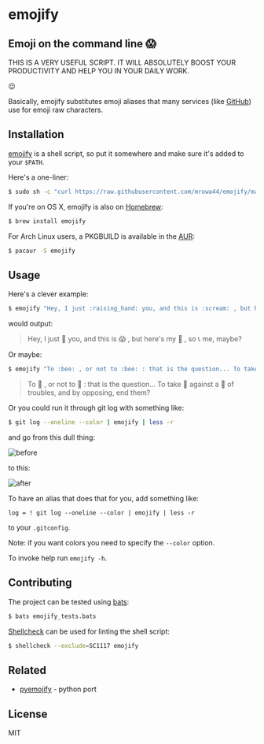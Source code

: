 emojify
=======
Emoji on the command line :scream:
----------------------------------

THIS IS A VERY USEFUL SCRIPT. IT WILL ABSOLUTELY BOOST YOUR PRODUCTIVITY AND
HELP YOU IN YOUR DAILY WORK.

:wink:

Basically, emojify substitutes emoji aliases that many services
(like [GitHub](https://github.com/)) use for emoji raw characters.


Installation
------------

[emojify](emojify) is a shell script, so put it somewhere and make sure it's
added to your `$PATH`.

Here's a one-liner:
```sh
$ sudo sh -c "curl https://raw.githubusercontent.com/mrowa44/emojify/master/emojify -o /usr/local/bin/emojify && chmod +x /usr/local/bin/emojify"
```
If you're on OS X, emojify is also on [Homebrew](http://brew.sh/):
```sh
$ brew install emojify
```
For Arch Linux users, a PKGBUILD is available in the [AUR](https://aur.archlinux.org/packages/emojify/):
```sh
$ pacaur -S emojify
```

Usage
-----

Here's a clever example:
```sh
$ emojify "Hey, I just :raising_hand: you, and this is :scream: , but here's my :calling: , so :telephone_receiver: me, maybe?"
```
would output:
> Hey, I just :raising_hand: you, and this is :scream: , but here's my
> :calling: , so :telephone_receiver: me, maybe?


Or maybe:
```sh
$ emojify "To :bee: , or not to :bee: : that is the question... To take :muscle: against a :ocean: of troubles, and by opposing, end them?"
```
> To :bee: , or not to :bee: : that is the question... To take :muscle: against
> a :ocean: of troubles, and by opposing, end them?

Or you could run it through git log with something like:
```sh
$ git log --oneline --color | emojify | less -r
```
and go from this dull thing:

![before](img/before.png)

to this:

![after](img/after.png)

To have an alias that does that for you, add something like:
```
log = ! git log --oneline --color | emojify | less -r
```
to your `.gitconfig`.

Note: if you want colors you need to specify the `--color` option.

To invoke help run `emojify -h`.

Contributing
------------

The project can be tested using [bats](https://github.com/sstephenson/bats#installing-bats-from-source):
```bash
$ bats emojify_tests.bats
```

[Shellcheck](https://www.shellcheck.net/) can be used for linting the shell script:
```bash
$ shellcheck --exclude=SC1117 emojify
```

Related
-------

* [pyemojify](https://github.com/lord63/pyemojify) - python port


License
-------
MIT
